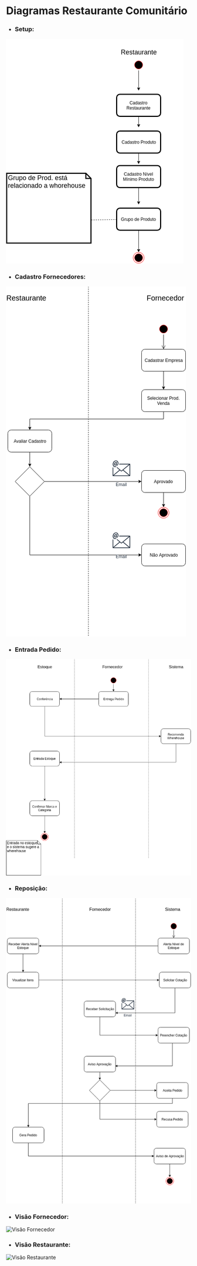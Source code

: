 # Diagramas Restaurante Comunitário

- ### Setup:

![Setup](https://github.com/catolicasc-social/diagramas/blob/master/Restaurante%20Popular%20-%20Setup.png?raw=true)

- ### Cadastro Fornecedores:

![Cadastro Fornecedores](https://github.com/catolicasc-social/diagramas/blob/master/Restaurante%20Popular%20-%20Cadastro%20de%20Fornecedores.png?raw=true)

- ### Entrada Pedido:

![Entrada Pedido](https://github.com/catolicasc-social/diagramas/blob/master/Restaurante%20Popular%20-%20Entrada%20de%20Pedido.png?raw=true)

- ### Reposição:

![Reposição](https://github.com/catolicasc-social/diagramas/blob/master/Restaurante%20Popular%20-%20Reposi%C3%A7%C3%A3o.png?raw=true)

- ### Visão Fornecedor:

![Visão Fornecedor](https://github.com/catolicasc-social/diagramas/blob/master/Restaurante%20Popular%20-%20Vis%C3%A3o%20Fornecedor.png?raw=true)

- ### Visão Restaurante:

![Visão Restaurante](https://github.com/catolicasc-social/diagramas/blob/master/Restaurante%20Popular%20-%20Vis%C3%A3o%20Restaurante.png?raw=true)
